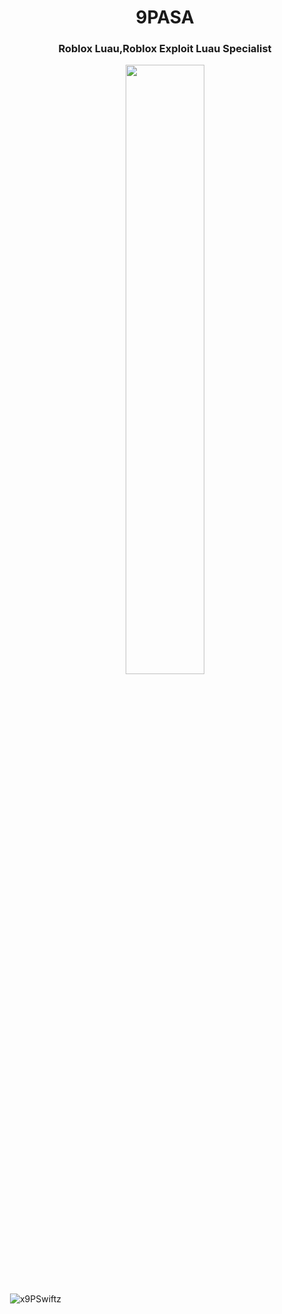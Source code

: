 <h1 align="center">9PASA</h1>
<h3 align="center">Roblox Luau,Roblox Exploit Luau Specialist</h3>

<div style="text-align: center;">
         <img width="50%" src="https://cdn.discordapp.com/attachments/1047545726755946577/1155786106634244116/091bef6b0912f7e1ba4fd2903a4b8fd9.png">
</div>
<p>&nbsp;<img align="center" src="https://github-readme-stats.vercel.app/api?username=x9PSwiftz&show_icons=true&theme=dark&locale=en" alt="x9PSwiftz" /></p>
